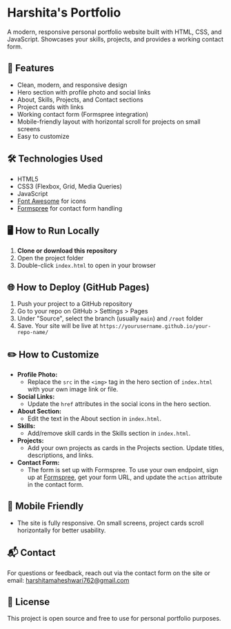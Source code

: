 # Harshita's Portfolio

A modern, responsive personal portfolio website built with HTML, CSS, and JavaScript. Showcases your skills, projects, and provides a working contact form.

## 🚀 Features

- Clean, modern, and responsive design
- Hero section with profile photo and social links
- About, Skills, Projects, and Contact sections
- Project cards with links
- Working contact form (Formspree integration)
- Mobile-friendly layout with horizontal scroll for projects on small screens
- Easy to customize

## 🛠️ Technologies Used

- HTML5
- CSS3 (Flexbox, Grid, Media Queries)
- JavaScript
- [Font Awesome](https://fontawesome.com/) for icons
- [Formspree](https://formspree.io/) for contact form handling

## 🖥️ How to Run Locally

1. **Clone or download this repository**
2. Open the project folder
3. Double-click `index.html` to open in your browser

## 🌐 How to Deploy (GitHub Pages)

1. Push your project to a GitHub repository
2. Go to your repo on GitHub > Settings > Pages
3. Under "Source", select the branch (usually `main`) and `/root` folder
4. Save. Your site will be live at `https://yourusername.github.io/your-repo-name/`

## ✏️ How to Customize

- **Profile Photo:**
  - Replace the `src` in the `<img>` tag in the hero section of `index.html` with your own image link or file.
- **Social Links:**
  - Update the `href` attributes in the social icons in the hero section.
- **About Section:**
  - Edit the text in the About section in `index.html`.
- **Skills:**
  - Add/remove skill cards in the Skills section in `index.html`.
- **Projects:**
  - Add your own projects as cards in the Projects section. Update titles, descriptions, and links.
- **Contact Form:**
  - The form is set up with Formspree. To use your own endpoint, sign up at [Formspree](https://formspree.io/), get your form URL, and update the `action` attribute in the contact form.

## 📱 Mobile Friendly

- The site is fully responsive. On small screens, project cards scroll horizontally for better usability.

## 📬 Contact

For questions or feedback, reach out via the contact form on the site or email: harshitamaheshwari762@gmail.com

## 📝 License

This project is open source and free to use for personal portfolio purposes.
